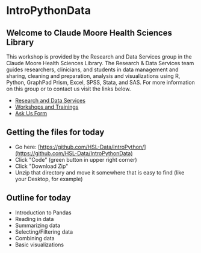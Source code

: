 # IntroPythonData

## Welcome to Claude Moore Health Sciences Library
This workshop is provided by the Research and Data Services group in the Claude Moore Health Sciences Library. The Research & Data Services team guides researchers, clinicians, and students in data management and sharing, cleaning and preparation, analysis and visualizations using R, Python, GraphPad Prism, Excel, SPSS, Stata, and SAS. For more information on this group or to contact us visit the links below.

- [Research and Data Services](https://guides.hsl.virginia.edu/c.php?g=866544)
- [Workshops and Trainings](https://guides.hsl.virginia.edu/data/workshops)
- [Ask Us Form](https://guides.hsl.virginia.edu/consultation-request)


## Getting the files for today
- Go here: [https://github.com/HSL-Data/IntroPython/](https://github.com/HSL-Data/IntroPythonData)
- Click "Code" (green button in upper right corner)
- Click "Download Zip"
- Unzip that directory and move it somewhere that is easy to find (like your Desktop, for example)

## Outline for today
- Introduction to Pandas
- Reading in data
- Summarizing data
- Selecting/Filtering data
- Combining data
- Basic visualizations 
